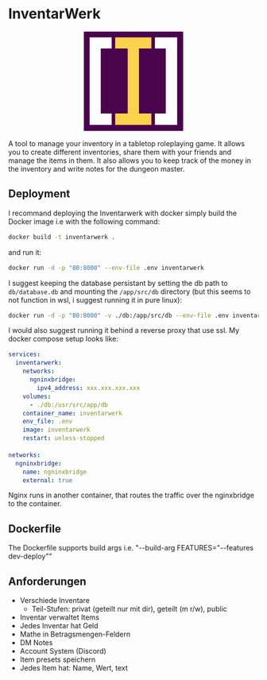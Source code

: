 # InventarWerk

<p align="center"> 
	<img alt="Logo" src="Logo.png" height="200px">
</p>

A tool to manage your inventory in a tabletop roleplaying game. It allows you to create different inventories, share them with your friends and manage the items in them. It also allows you to keep track of the money in the inventory and write notes for the dungeon master.

## Deployment
I recommand deploying the Inventarwerk with docker simply build the Docker image i.e with the following command:
```bash
docker build -t inventarwerk .
```
and run it:
```bash
docker run -d -p "80:8000" --env-file .env inventarwerk
```
I suggest keeping the database persistant by setting the db path to `db/database.db` and mounting the `/app/src/db` directory (but this seems to not function in wsl, i suggest running it in pure linux):
```bash
docker run -d -p "80:8000" -v ./db:/app/src/db --env-file .env inventarwerk
```
I would also suggest running it behind a reverse proxy that use ssl. My docker compose setup looks like:
```yaml
services:
  inventarwerk:
    networks:
      ngninxbridge:
        ipv4_address: xxx.xxx.xxx.xxx
    volumes:
      - ./db:/usr/src/app/db
    container_name: inventarwerk
    env_file: .env
    image: inventarwerk
    restart: unless-stopped

networks:
  ngninxbridge:
    name: ngninxbridge
    external: true
```
Nginx runs in another container, that routes the traffic over the nginxbridge to the container.
## Dockerfile
The Dockerfile supports build args i.e. "--build-arg FEATURES="--features dev-deploy""


## Anforderungen
- Verschiede Inventare
  - Teil-Stufen: privat (geteilt nur mit dir), geteilt (m r/w), public
- Inventar verwaltet Items
- Jedes Inventar hat Geld
- Mathe in Betragsmengen-Feldern
- DM Notes
- Account System (Discord)
- Item presets speichern
- Jedes Item hat: Name, Wert, text